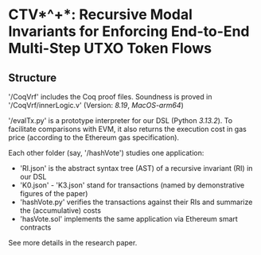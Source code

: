 CTV*^+*: Recursive Modal Invariants for Enforcing End-to-End Multi-Step UTXO Token Flows
==

Structure
-
'/CoqVrf' includes the Coq proof files. Soundness is proved in '/CoqVrf/innerLogic.v' (Version: *8.19*, *MacOS-arm64*)

'/evalTx.py' is a prototype interpreter for our DSL (Python *3.13.2*). To facilitate comparisons with EVM, it also returns the execution cost in gas price (according to the Ethereum gas specification).

Each other folder (say, '/hashVote') studies one application:
* 'RI.json' is the abstract syntax tree (AST) of a recursive invariant (RI) in our DSL
* 'K0.json' - 'K3.json' stand for transactions (named by demonstrative figures of the paper)
* 'hashVote.py' verifies the transactions against their RIs and summarize the (accumulative) costs
* 'hasVote.sol' implements the same application via Ethereum smart contracts

See more details in the research paper.
